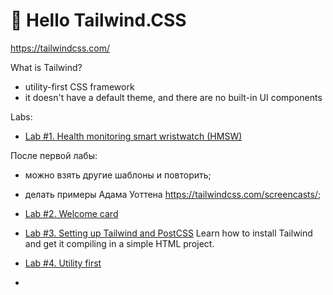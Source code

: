 # 👋 Hello Tailwind.CSS

https://tailwindcss.com/

What is Tailwind?
- utility-first CSS framework
- it doesn't have a default theme, and there are no built-in UI components

Labs:

- [Lab #1. Health monitoring smart wristwatch (HMSW)](001/)

После первой лабы:
- можно взять другие шаблоны и повторить;
- делать примеры Адама Уоттена https://tailwindcss.com/screencasts/;

- [Lab #2. Welcome card](002/)

- [Lab #3. Setting up Tailwind and PostCSS](003/)
Learn how to install Tailwind and get it compiling in a simple HTML project.

- [Lab #4. Utility first](004/)
- 
